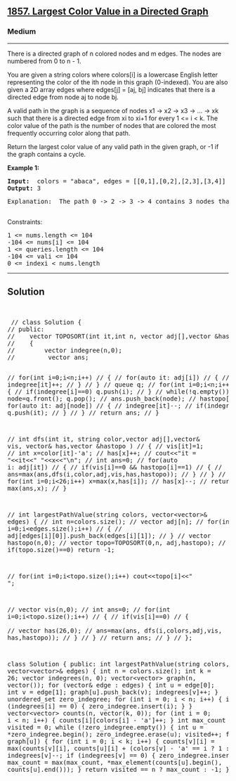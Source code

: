 
<h2><a href="https://leetcode.com/problems/largest-color-value-in-a-directed-graph/description/">1857. Largest Color Value in a Directed Graph</a></h2>
<h3>Medium</h3>
<hr>
<div><p>
There is a directed graph of n colored nodes and m edges. The nodes are numbered from 0 to n - 1.

You are given a string colors where colors[i] is a lowercase English letter representing the color of the ith node in this graph (0-indexed). You are also given a 2D array edges where edges[j] = [aj, bj] indicates that there is a directed edge from node aj to node bj.

A valid path in the graph is a sequence of nodes x1 -> x2 -> x3 -> ... -> xk such that there is a directed edge from xi to xi+1 for every 1 <= i < k. The color value of the path is the number of nodes that are colored the most frequently occurring color along that path.

Return the largest color value of any valid path in the given graph, or -1 if the graph contains a cycle.
</p>


<p><strong>Example 1:</strong></p>
<pre><strong>Input:</strong>  colors = "abaca", edges = [[0,1],[0,2],[2,3],[3,4]]
<strong>Output:</strong> 3
</pre>
<pre>
Explanation:  The path 0 -> 2 -> 3 -> 4 contains 3 nodes that are colored "a" (red in the above image).
  </pre>
  

Constraints:
<pre>
1 <= nums.length <= 104
-104 <= nums[i] <= 104
1 <= queries.length <= 104
-104 <= vali <= 104
0 <= indexi < nums.length
</pre>
<hr>
 <h2><strong><b>Solution</b></strong></h2>
 <br>
 <pre>
 // class Solution {
// public:
//    vector<int> TOPOSORT(int it,int n, vector<int> adj[],vector<int> &hastopo )
//    {
//        vector<int> indegree(n,0);
//         vector<int> ans;

//        for(int i=0;i<n;i++)
//        {
//            for(auto it: adj[i])
//            {
//                indegree[it]++;
//            }
//        }
//        queue<int> q;
//        for(int i=0;i<n;i++)
//        {
//            if(indegree[i]==0) q.push(i);
//        }
//        while(!q.empty())
//        {
//            int node=q.front(); q.pop();
//            ans.push_back(node);
//            hastopo[node]=1;
//            for(auto it: adj[node])
//            {
//               indegree[it]--;
//               if(indegree[it]==0) q.push(it);
//            }
//        }
//        return ans;
//    }


//    int dfs(int it, string color,vector<int> adj[],vector<int>& vis, vector<int>& has,vector<int> &hastopo )
//    {
//        vis[it]=1;
//        int x=color[it]-'a';
//        has[x]++;
//        cout<<"it = "<<it<<" "<<x<<"\n";
//       int ans=0;
//        for(auto i: adj[it])
//        {
//            if(vis[i]==0 && hastopo[i]==1)
//            {
//               ans=max(ans,dfs(i,color,adj,vis,has,hastopo));
//            }
//        }
//        x=0;
//        for(int i=0;i<26;i++) x=max(x,has[i]);
//        has[x]--;
//        return max(ans,x);
//    }
    


//     int largestPathValue(string colors, vector<vector<int>>& edges) {
//         int n=colors.size();
//         vector<int> adj[n];
//         for(int i=0;i<edges.size();i++)
//         {
//             adj[edges[i][0]].push_back(edges[i][1]);
//         }
//         vector<int> hastopo(n,0);
//         vector<int> topo=TOPOSORT(0,n, adj,hastopo);
//         if(topo.size()==0) return -1;
         
//         for(int i=0;i<topo.size();i++) cout<<topo[i]<<" ";  

//         vector<int> vis(n,0); 
//         int ans=0;
//         for(int i=0;i<topo.size();i++)
//         {
//             if(vis[i]==0)
//             {    
//                 vector<int> has(26,0);
//                 ans=max(ans, dfs(i,colors,adj,vis, has,hastopo));
//             }
//         }
//         return ans;
//     }
// };

class Solution {
public:
    int largestPathValue(string colors, vector<vector<int>>& edges) {
        int n = colors.size();
        int k = 26;
        vector<int> indegrees(n, 0);
        vector<vector<int>> graph(n, vector<int>());
        for (vector<int>& edge : edges) {
            int u = edge[0];
            int v = edge[1];
            graph[u].push_back(v);
            indegrees[v]++;
        }
        unordered_set<int> zero_indegree;
        for (int i = 0; i < n; i++) {
            if (indegrees[i] == 0) {
                zero_indegree.insert(i);
            }
        }
        vector<vector<int>> counts(n, vector<int>(k, 0));
        for (int i = 0; i < n; i++) {
            counts[i][colors[i] - 'a']++;
        }
        int max_count = 0;
        int visited = 0;
        while (!zero_indegree.empty()) {
            int u = *zero_indegree.begin();
            zero_indegree.erase(u);
            visited++;
            for (int v : graph[u]) {
                for (int i = 0; i < k; i++) {
                    counts[v][i] = max(counts[v][i], counts[u][i] + (colors[v] - 'a' == i ? 1 : 0));
                }
                indegrees[v]--;
                if (indegrees[v] == 0) {
                    zero_indegree.insert(v);
                }
            }
            max_count = max(max_count, *max_element(counts[u].begin(), counts[u].end()));
        }
        return visited == n ? max_count : -1;
    }
};
 </pre>

